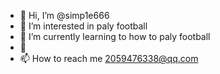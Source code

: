 - 👋 Hi, I’m @simp1e666
- 👀 I’m interested in paly football
- 🌱 I’m currently learning to how to paly football
- 💞️
- 📫 How to reach me 2059476338@qq.com

<!---
simp1e666/simp1e666 is a ✨ special ✨ repository because its `README.md` (this file) appears on your GitHub profile.
You can click the Preview link to take a look at your changes.
--->
